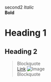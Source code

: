 second2
*Italic*	
**Bold**	
# Heading 1	
## Heading 2	

> Blockquote	
[Link](https://ucsd.edu/)
![Image](https://images.adsttc.com/media/images/5196/626f/b3fc/4b96/d700/0008/large_jpg/Geisel_Library_2.jpg?1368810091)	
> Blockquote	
